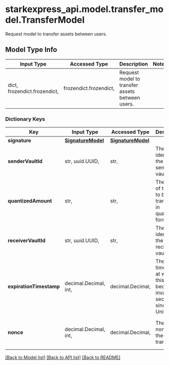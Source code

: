 # starkexpress_api.model.transfer_model.TransferModel

Request model to transfer assets between users.

## Model Type Info
Input Type | Accessed Type | Description | Notes
------------ | ------------- | ------------- | -------------
dict, frozendict.frozendict,  | frozendict.frozendict,  | Request model to transfer assets between users. | 

### Dictionary Keys
Key | Input Type | Accessed Type | Description | Notes
------------ | ------------- | ------------- | ------------- | -------------
**signature** | [**SignatureModel**](SignatureModel.md) | [**SignatureModel**](SignatureModel.md) |  | 
**senderVaultId** | str, uuid.UUID,  | str,  | The unique identifier of the transfer sender vault. | value must be a uuid
**quantizedAmount** | str,  | str,  | The amount of the asset to be transferred, in quantized form. | 
**receiverVaultId** | str, uuid.UUID,  | str,  | The unique identifier of the transfer recipient vault. | value must be a uuid
**expirationTimestamp** | decimal.Decimal, int,  | decimal.Decimal,  | The timestamp at which this transfer becomes invalid, in seconds since the Unix epoch. | value must be a 64 bit integer
**nonce** | decimal.Decimal, int,  | decimal.Decimal,  | The unique nonce for the transfer. | value must be a 32 bit integer

[[Back to Model list]](../../README.md#documentation-for-models) [[Back to API list]](../../README.md#documentation-for-api-endpoints) [[Back to README]](../../README.md)

